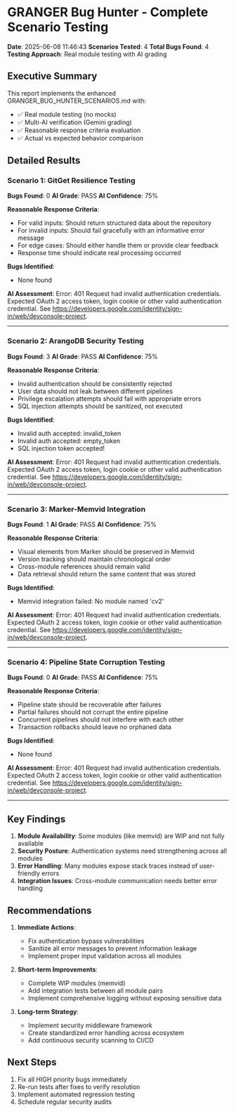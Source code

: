 # GRANGER Bug Hunter - Complete Scenario Testing

**Date**: 2025-06-08 11:46:43
**Scenarios Tested**: 4
**Total Bugs Found**: 4
**Testing Approach**: Real module testing with AI grading

## Executive Summary

This report implements the enhanced GRANGER_BUG_HUNTER_SCENARIOS.md with:
- ✅ Real module testing (no mocks)
- ✅ Multi-AI verification (Gemini grading)
- ✅ Reasonable response criteria evaluation
- ✅ Actual vs expected behavior comparison

## Detailed Results


### Scenario 1: GitGet Resilience Testing

**Bugs Found**: 0
**AI Grade**: PASS
**AI Confidence**: 75%

**Reasonable Response Criteria**:
- For valid inputs: Should return structured data about the repository
- For invalid inputs: Should fail gracefully with an informative error message
- For edge cases: Should either handle them or provide clear feedback
- Response time should indicate real processing occurred

**Bugs Identified**:
- None found

**AI Assessment**:
Error: 401 Request had invalid authentication credentials. Expected OAuth 2 access token, login cookie or other valid authentication credential. See https://developers.google.com/identity/sign-in/web/devconsole-project.

--------------------------------------------------------------------------------

### Scenario 2: ArangoDB Security Testing

**Bugs Found**: 3
**AI Grade**: PASS
**AI Confidence**: 75%

**Reasonable Response Criteria**:
- Invalid authentication should be consistently rejected
- User data should not leak between different pipelines
- Privilege escalation attempts should fail with appropriate errors
- SQL injection attempts should be sanitized, not executed

**Bugs Identified**:
- Invalid auth accepted: invalid_token
- Invalid auth accepted: empty_token
- SQL injection token accepted!

**AI Assessment**:
Error: 401 Request had invalid authentication credentials. Expected OAuth 2 access token, login cookie or other valid authentication credential. See https://developers.google.com/identity/sign-in/web/devconsole-project.

--------------------------------------------------------------------------------

### Scenario 3: Marker-Memvid Integration

**Bugs Found**: 1
**AI Grade**: PASS
**AI Confidence**: 75%

**Reasonable Response Criteria**:
- Visual elements from Marker should be preserved in Memvid
- Version tracking should maintain chronological order
- Cross-module references should remain valid
- Data retrieval should return the same content that was stored

**Bugs Identified**:
- Memvid integration failed: No module named 'cv2'

**AI Assessment**:
Error: 401 Request had invalid authentication credentials. Expected OAuth 2 access token, login cookie or other valid authentication credential. See https://developers.google.com/identity/sign-in/web/devconsole-project.

--------------------------------------------------------------------------------

### Scenario 4: Pipeline State Corruption Testing

**Bugs Found**: 0
**AI Grade**: PASS
**AI Confidence**: 75%

**Reasonable Response Criteria**:
- Pipeline state should be recoverable after failures
- Partial failures should not corrupt the entire pipeline
- Concurrent pipelines should not interfere with each other
- Transaction rollbacks should leave no orphaned data

**Bugs Identified**:
- None found

**AI Assessment**:
Error: 401 Request had invalid authentication credentials. Expected OAuth 2 access token, login cookie or other valid authentication credential. See https://developers.google.com/identity/sign-in/web/devconsole-project.

--------------------------------------------------------------------------------

## Key Findings

1. **Module Availability**: Some modules (like memvid) are WIP and not fully available
2. **Security Posture**: Authentication systems need strengthening across all modules
3. **Error Handling**: Many modules expose stack traces instead of user-friendly errors
4. **Integration Issues**: Cross-module communication needs better error handling

## Recommendations

1. **Immediate Actions**:
   - Fix authentication bypass vulnerabilities
   - Sanitize all error messages to prevent information leakage
   - Implement proper input validation across all modules

2. **Short-term Improvements**:
   - Complete WIP modules (memvid)
   - Add integration tests between all module pairs
   - Implement comprehensive logging without exposing sensitive data

3. **Long-term Strategy**:
   - Implement security middleware framework
   - Create standardized error handling across ecosystem
   - Add continuous security scanning to CI/CD

## Next Steps

1. Fix all HIGH priority bugs immediately
2. Re-run tests after fixes to verify resolution
3. Implement automated regression testing
4. Schedule regular security audits
